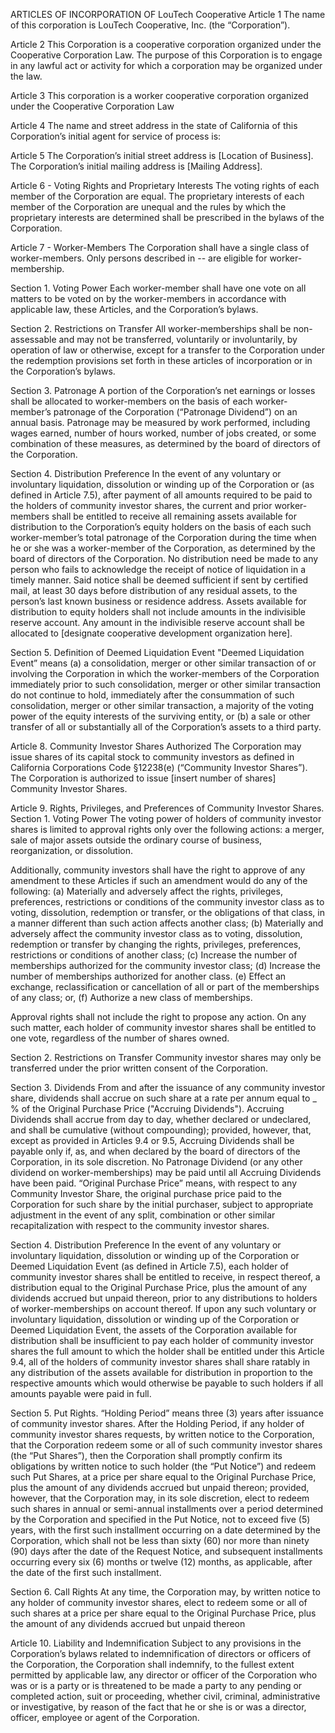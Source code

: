 ARTICLES OF INCORPORATION OF
LouTech Cooperative
Article 1
The name of this corporation is LouTech Cooperative, Inc. (the “Corporation”).

Article 2
This Corporation is a cooperative corporation organized under the Cooperative Corporation Law. The purpose of this Corporation is to engage in any lawful act or activity for which a corporation may be organized under the law.

Article 3
This corporation is a worker cooperative corporation organized under the Cooperative Corporation Law

Article 4
The name and street address in the state of California of this Corporation’s initial agent for service of process is:

Article 5
The Corporation’s initial street address is [Location of Business]. The Corporation’s initial mailing address is [Mailing Address].

Article 6 - Voting Rights and Proprietary Interests
The voting rights of each member of the Corporation are equal. The proprietary interests of each member of the Corporation are unequal and the rules by which the proprietary interests are determined shall be prescribed in the bylaws of the Corporation.

Article 7 - Worker-Members
The Corporation shall have a single class of worker-members. Only persons described in -- are eligible for worker-membership.

Section 1. Voting Power
Each worker-member shall have one vote on all matters to be voted on by the worker-members in accordance with applicable law, these Articles, and the Corporation’s bylaws.

Section 2. Restrictions on Transfer
All worker-memberships shall be non-assessable and may not be transferred, voluntarily or involuntarily, by operation of law or otherwise, except for a transfer to the Corporation under the redemption provisions set forth in these articles of incorporation or in the Corporation’s bylaws.

Section 3. Patronage
A portion of the Corporation’s net earnings or losses shall be allocated to worker-members on the basis of each worker-member’s patronage of the Corporation (“Patronage Dividend”) on an annual basis. Patronage may be measured by work performed, including wages earned, number of hours worked, number of jobs created, or some combination of these measures, as determined by the board of directors of the Corporation.

Section 4. Distribution Preference
In the event of any voluntary or involuntary liquidation, dissolution or winding up of the Corporation or (as defined in Article 7.5), after payment of all amounts required to be paid to the holders of community investor shares, the current and prior worker-members shall be entitled to receive all remaining assets available for distribution to the Corporation’s equity holders on the basis of each such worker-member’s total patronage of the Corporation during the time when he or she was a worker-member of the Corporation, as determined by the board of directors of the Corporation. No distribution need be made to any person who fails to acknowledge the receipt of notice of liquidation in a timely manner. Said notice shall be deemed sufficient if sent by certified mail, at least 30 days before distribution of any residual assets, to the person’s last known business or residence address. Assets available for distribution to equity holders shall not include amounts in the indivisible reserve account. Any amount in the indivisible reserve account shall be allocated to [designate cooperative development organization here].

Section 5. Definition of Deemed Liquidation Event
"Deemed Liquidation Event” means (a) a consolidation, merger or other similar transaction of or involving the Corporation in which the worker-members of the Corporation immediately prior to such consolidation, merger or other similar transaction do not continue to hold, immediately after the consummation of such consolidation, merger or other similar transaction, a majority of the voting power of the equity interests of the surviving entity, or (b) a sale or other transfer of all or substantially all of the Corporation’s assets to a third party.

Article 8. Community Investor Shares Authorized
The Corporation may issue shares of its capital stock to community investors as defined in California Corporations Code §12238(e) (“Community Investor Shares”). The Corporation is authorized to issue [insert number of shares] Community Investor Shares.

Article 9. Rights, Privileges, and Preferences of Community Investor Shares.
Section 1. Voting Power
The voting power of holders of community investor shares is limited to approval rights only over the following actions: a merger, sale of major assets outside the ordinary course of business, reorganization, or dissolution.

Additionally, community investors shall have the right to approve of any amendment to these Articles if such an amendment would do any of the following: (a) Materially and adversely affect the rights, privileges, preferences, restrictions or conditions of the community investor class as to voting, dissolution, redemption or transfer, or the obligations of that class, in a manner different than such action affects another class; (b) Materially and adversely affect the community investor class as to voting, dissolution, redemption or transfer by changing the rights, privileges, preferences, restrictions or conditions of another class; (c) Increase the number of memberships authorized for the community investor class; (d) Increase the number of memberships authorized for another class. (e) Effect an exchange, reclassification or cancellation of all or part of the memberships of any class; or, (f) Authorize a new class of memberships.

Approval rights shall not include the right to propose any action. On any such matter, each holder of community investor shares shall be entitled to one vote, regardless of the number of shares owned.

Section 2. Restrictions on Transfer
Community investor shares may only be transferred under the prior written consent of the Corporation.

Section 3. Dividends
From and after the issuance of any community investor share, dividends shall accrue on such share at a rate per annum equal to _ % of the Original Purchase Price ("Accruing Dividends"). Accruing Dividends shall accrue from day to day, whether declared or undeclared, and shall be cumulative (without compounding); provided, however, that, except as provided in Articles 9.4 or 9.5, Accruing Dividends shall be payable only if, as, and when declared by the board of directors of the Corporation, in its sole discretion. No Patronage Dividend (or any other dividend on worker-memberships) may be paid until all Accruing Dividends have been paid. “Original Purchase Price” means, with respect to any Community Investor Share, the original purchase price paid to the Corporation for such share by the initial purchaser, subject to appropriate adjustment in the event of any split, combination or other similar recapitalization with respect to the community investor shares.

Section 4. Distribution Preference
In the event of any voluntary or involuntary liquidation, dissolution or winding up of the Corporation or Deemed Liquidation Event (as defined in Article 7.5), each holder of community investor shares shall be entitled to receive, in respect thereof, a distribution equal to the Original Purchase Price, plus the amount of any dividends accrued but unpaid thereon, prior to any distributions to holders of worker-memberships on account thereof. If upon any such voluntary or involuntary liquidation, dissolution or winding up of the Corporation or Deemed Liquidation Event, the assets of the Corporation available for distribution shall be insufficient to pay each holder of community investor shares the full amount to which the holder shall be entitled under this Article 9.4, all of the holders of community investor shares shall share ratably in any distribution of the assets available for distribution in proportion to the respective amounts which would otherwise be payable to such holders if all amounts payable were paid in full.

Section 5. Put Rights.
“Holding Period” means three (3) years after issuance of community investor shares. After the Holding Period, if any holder of community investor shares requests, by written notice to the Corporation, that the Corporation redeem some or all of such community investor shares (the “Put Shares”), then the Corporation shall promptly confirm its obligations by written notice to such holder (the “Put Notice”) and redeem such Put Shares, at a price per share equal to the Original Purchase Price, plus the amount of any dividends accrued but unpaid thereon; provided, however, that the Corporation may, in its sole discretion, elect to redeem such shares in annual or semi-annual installments over a period determined by the Corporation and specified in the Put Notice, not to exceed five (5) years, with the first such installment occurring on a date determined by the Corporation, which shall not be less than sixty (60) nor more than ninety (90) days after the date of the Request Notice, and subsequent installments occurring every six (6) months or twelve (12) months, as applicable, after the date of the first such installment.

Section 6. Call Rights
At any time, the Corporation may, by written notice to any holder of community investor shares, elect to redeem some or all of such shares at a price per share equal to the Original Purchase Price, plus the amount of any dividends accrued but unpaid thereon

Article 10. Liability and Indemnification
Subject to any provisions in the Corporation’s bylaws related to indemnification of directors or officers of the Corporation, the Corporation shall indemnify, to the fullest extent permitted by applicable law, any director or officer of the Corporation who was or is a party or is threatened to be made a party to any pending or completed action, suit or proceeding, whether civil, criminal, administrative or investigative, by reason of the fact that he or she is or was a director, officer, employee or agent of the Corporation.

